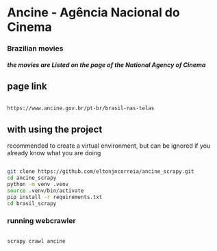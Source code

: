 # Ancine - Agência Nacional do Cinema

###  Brazilian movies

##### the movies are Listed on the page of the National Agency of Cinema

## page link

```bash

https://www.ancine.gov.br/pt-br/brasil-nas-telas

```

## with using the project
recommended to create a virtual environment,
but can be ignored if you already know what you are doing

```bash

git clone https://github.com/eltonjncorreia/ancine_scrapy.git
cd ancine_scrapy
python -m venv .venv
source .venv/bin/activate
pip install -r requirements.txt
cd brasil_scrapy

```

### running webcrawler

```console

scrapy crawl ancine

```


